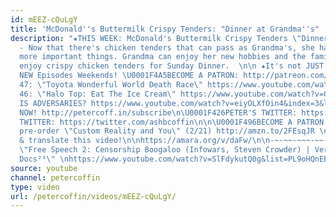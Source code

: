 ```yaml
---
id: mEEZ-cQuLgY
title: 'McDonald''s Buttermilk Crispy Tenders: "Dinner at Grandma''s" | Adversaries⁴⁹'
description: "★THIS WEEK: McDonald's Buttermilk Crispy Tenders \"Dinner at Grandma's\"
  - Now that there's chicken tenders that can pass as Grandma's, she has time for
  more important things. Grandma can enjoy her new hobbies and the family can still
  enjoy crispy chicken tenders for Sunday Dinner.  \n\n ★It's not JUST a commercial!
  NEW Episodes Weekends! \U0001F4A5BECOME A PATRON: http://patreon.com/petercoffin\n\n★EPISODE
  47: \"Toyota Wonderful World Death Race\" https://www.youtube.com/watch?v=9x87IEreupE&list=PL9oHQnEByWyXeSTT3Vm3oyTR\n★EPISODE
  46: \"Halo Top: Eat The Ice Cream\" https://www.youtube.com/watch?v=QdyLNhgqut0&list=PL9oHQnEByWyXeSTT3Vm3oyTR\n\n\n★WHAT
  IS ADVERSARIES? https://www.youtube.com/watch?v=eiyOLXfOin4&index=3&list=PL9oHQnEByWyXeSTT3Vm3oyTR-e3Tg0Vj0\n\n*************************\n\n\U0001F4FASubscribe
  NOW! http://petercoff.in/subscribe\n\U0001F426PETER'S TWITTER: https://twitter.com/petercoffin\n\U0001F426ASHLEIGH'S
  TWITTER: https://twitter.com/ashbcoffin\n\n\U0001F496BECOME A PATRON! http://patreon.com/petercoffin\n\U0001F4D5
  pre-order \"Custom Reality and You\" (2/21) http://amzn.to/2FEsqJR \n\nHelp us caption
  & translate this video!\n\nhttps://amara.org/v/daFw/\n\n-~-~~-~~~-~~-~-\nNEW VIDEO:
  \"Free Speech 2: Censorship Boogaloo (Infowars, Steven Crowder) | Very Important
  Docs²³\" \nhttps://www.youtube.com/watch?v=SlFdykutQ0g&list=PL9oHQnEByWyXObkJN9YYQS9hxBjpN8RLG\n-~-~~-~~~-~~-~-"
source: youtube
channel: petercoffin
type: video
url: /petercoffin/videos/mEEZ-cQuLgY/
---
```

